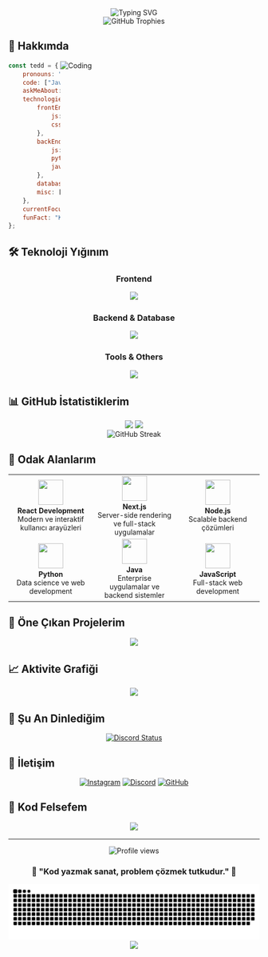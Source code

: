 <div align="center">
  <img src="https://readme-typing-svg.herokuapp.com?font=Fira+Code&size=30&duration=3000&pause=1000&color=00D9FF&center=true&vCenter=true&width=600&lines=Merhaba%2C+Ben+1tedd!+%F0%9F%91%8B;Full+Stack+Developer;Problem+Solver+%26+Code+Enthusiast" alt="Typing SVG" />
</div>

<div align="center">
  <img src="https://github-profile-trophy.vercel.app/?username=1tedd&theme=radical&no-frame=false&no-bg=false&margin-w=4" alt="GitHub Trophies" />
</div>

## 🚀 Hakkımda

<img align="right" alt="Coding" width="400" src="https://cdn.dribbble.com/users/1162077/screenshots/3848914/programmer.gif">

```javascript
const tedd = {
    pronouns: "he/him",
    code: ["JavaScript", "Python", "Java", "HTML", "CSS"],
    askMeAbout: ["web dev", "tech", "app dev", "photography"],
    technologies: {
        frontEnd: {
            js: ["React", "Next.js"],
            css: ["Bootstrap", "Tailwind", "Sass"]
        },
        backEnd: {
            js: ["Node.js", "Express"],
            python: ["Django", "Flask"],
            java: ["Spring Boot"]
        },
        databases: ["MongoDB", "MySQL", "PostgreSQL"],
        misc: ["Firebase", "Socket.IO", "Docker"]
    },
    currentFocus: "Full Stack Development ile büyüleyici deneyimler yaratmak",
    funFact: "Kod yazarken en sevdiğim içecek kahve ☕"
};
```

## 🛠️ Teknoloji Yığınım

<div align="center">

### Frontend
<img src="https://skillicons.dev/icons?i=html,css,js,react,nextjs,tailwind,bootstrap" />

### Backend & Database
<img src="https://skillicons.dev/icons?i=nodejs,python,java,spring,mongodb,mysql,postgresql" />

### Tools & Others
<img src="https://skillicons.dev/icons?i=git,github,vscode,docker,firebase,figma" />

</div>

## 📊 GitHub İstatistiklerim

<div align="center">
  <img height="180em" src="https://github-readme-stats.vercel.app/api?username=1tedd&show_icons=true&theme=radical&include_all_commits=true&count_private=true"/>
  <img height="180em" src="https://github-readme-stats.vercel.app/api/top-langs/?username=1tedd&layout=compact&langs_count=8&theme=radical"/>
</div>

<div align="center">
  <img src="https://github-readme-streak-stats.herokuapp.com/?user=1tedd&theme=radical" alt="GitHub Streak" />
</div>

## 🎯 Odak Alanlarım

<table align="center">
  <tr>
    <td align="center" width="200">
      <img src="https://cdn.jsdelivr.net/gh/devicons/devicon/icons/react/react-original.svg" width="50" height="50" />
      <br><strong>React Development</strong>
      <br>Modern ve interaktif kullanıcı arayüzleri
    </td>
    <td align="center" width="200">
      <img src="https://cdn.jsdelivr.net/gh/devicons/devicon/icons/nextjs/nextjs-original.svg" width="50" height="50" />
      <br><strong>Next.js</strong>
      <br>Server-side rendering ve full-stack uygulamalar
    </td>
    <td align="center" width="200">
      <img src="https://cdn.jsdelivr.net/gh/devicons/devicon/icons/nodejs/nodejs-original.svg" width="50" height="50" />
      <br><strong>Node.js</strong>
      <br>Scalable backend çözümleri
    </td>
  </tr>
  <tr>
    <td align="center" width="200">
      <img src="https://cdn.jsdelivr.net/gh/devicons/devicon/icons/python/python-original.svg" width="50" height="50" />
      <br><strong>Python</strong>
      <br>Data science ve web development
    </td>
    <td align="center" width="200">
      <img src="https://cdn.jsdelivr.net/gh/devicons/devicon/icons/java/java-original.svg" width="50" height="50" />
      <br><strong>Java</strong>
      <br>Enterprise uygulamalar ve backend sistemler
    </td>
    <td align="center" width="200">
      <img src="https://cdn.jsdelivr.net/gh/devicons/devicon/icons/javascript/javascript-original.svg" width="50" height="50" />
      <br><strong>JavaScript</strong>
      <br>Full-stack web development
    </td>
  </tr>
</table>

## 🌟 Öne Çıkan Projelerim

<div align="center">
  <a href="https://github.com/1tedd?tab=repositories">
    <img src="https://github-readme-stats.vercel.app/api/pin/?username=1tedd&repo=repo-name&theme=radical" />
  </a>
</div>

## 📈 Aktivite Grafiği

<div align="center">
  <img src="https://github-readme-activity-graph.vercel.app/graph?username=1tedd&theme=react-dark&bg_color=20232a&hide_border=true" />
</div>

## 🎵 Şu An Dinlediğim

<div align="center">
  <a href="https://discord.com/users/402607131016036352">
    <img src="https://lanyard.cnrad.dev/api/402607131016036352" alt="Discord Status" />
  </a>
</div>

## 💬 İletişim

<div align="center">
  
  [![Instagram](https://img.shields.io/badge/Instagram-E4405F?style=for-the-badge&logo=instagram&logoColor=white)](https://instagram.com/volkaneness)
  [![Discord](https://img.shields.io/badge/Discord-7289DA?style=for-the-badge&logo=discord&logoColor=white)](https://discord.com/users/1ted_)
  [![GitHub](https://img.shields.io/badge/GitHub-100000?style=for-the-badge&logo=github&logoColor=white)](https://github.com/1tedd)
  
</div>

## 🎨 Kod Felsefem

<div align="center">
  <img src="https://quotes-github-readme.vercel.app/api?type=horizontal&theme=radical" />
</div>

---

<div align="center">
  <img src="https://komarev.com/ghpvc/?username=1tedd&label=Profil%20Görüntülenme&color=blueviolet&style=for-the-badge" alt="Profile views" />
  
  <h3>💭 "Kod yazmak sanat, problem çözmek tutkudur." 💭</h3>
  
  <img src="https://raw.githubusercontent.com/platane/snk/output/github-contribution-grid-snake-dark.svg" />
</div>

<div align="center">
  <img src="https://capsule-render.vercel.app/api?type=waving&color=gradient&height=100&section=footer" />
</div>
